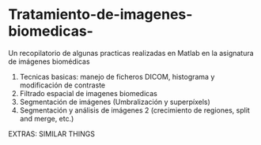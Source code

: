 # Tratamiento-de-imagenes-biomedicas-
Un recopilatorio de algunas practicas realizadas en Matlab en la asignatura de imágenes biomédicas 
1) Tecnicas basicas: manejo de ficheros DICOM, histograma y modificación de contraste
2) Filtrado espacial de imagenes biomedicas
3) Segmentación de imágenes (Umbralización y superpíxels)
4) Segmentación y análisis de imágenes 2 (crecimiento de regiones, split and merge, etc.)

EXTRAS: SIMILAR THINGS
